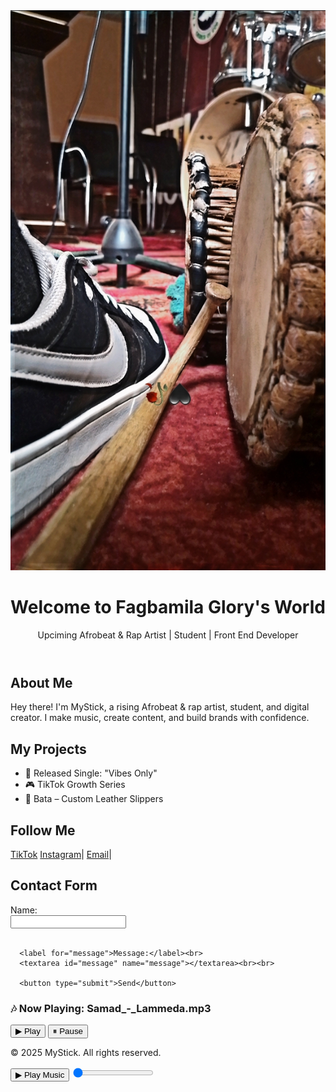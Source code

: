 <!DOCTYPE html>
<html lang="en">
<head>
  <meta charset="UTF-8" />
  <meta name="viewport" content="width=device-width, initial-scale=1.0"/>
  <title>MyStick | Portfolio</title>
  <link rel="stylesheet" href="https://cdnjs.cloudflare.com/ajax/libs/font-awesome/6.4.0/css/all.min.css" />
  <link rel="stylesheet" href="style.css">
  
</head>
<body>
  <header>
  <img src="mystick.jpg" alt="MyStick's Photo" class="profile-pic">
    <h1 class="fade-slide">Welcome to Fagbamila Glory's World</h1>
    <p class="fade-slide delay">Upciming Afrobeat & Rap Artist | Student | Front End Developer</p>
  </header>

  <section id="about">
    <h2>About Me</h2>
    <p>Hey there! I'm MyStick, a rising Afrobeat & rap artist, student, and digital creator. I make music, create content, and build brands with confidence.</p>
  </section>

  <section id="projects">
    <h2>My Projects</h2>
    <ul>
      <li>🎵 Released Single: "Vibes Only"</li>
      <li>🎮 TikTok Growth Series</li>
      <li>👟 Bata – Custom Leather Slippers</li>
    </ul>
  </section>

  <section id="socials">
    <h2>Follow Me</h2>
   <a href="https://tiktok.com/@blue_jacketguy" class="social-link" target="_blank"><i class="fab fa-tiktok"></i> TikTok</a>
    <a href="https://istagram.com/@simply_oluremi" class="social-link" target="_blank"><i class="fab fa-instagram"></i> Instagram</a>|
    <a href="mailto:gloryfagbamila@gmail.com" class="social-link" target="_blank"><i class="fab fa-mail"></i> Email</a>|
  </section>

  <section id="contact">
    <h2>Contact Form</h2>
    <form>
      <label for="name">Name:</label><br>
      <input type="text" id="name" name="name"><br><br>

      <label for="message">Message:</label><br>
      <textarea id="message" name="message"></textarea><br><br>

      <button type="submit">Send</button>

  <section id="music-player">
  <h3>🎶 Now Playing: <span id="trackTitle">Samad_-_Lammeda.mp3</span></h3>
  <audio id="bgMusic" src="SAMAD_-_Lameda.mp3" type="audio/mpeg"></audio>
  
  <div id="controls">
    <button id="playBtn">▶ Play</button>
    <button id="pauseBtn">⏸ Pause</button>
  </div>

  <div id="progressContainer">
    <div id="progressBar"></div>
  </div>
</section>
    </form>
  </section>

  <footer>
    <p>© 2025 MyStick. All rights reserved.</p>
  </footer>
<!-- Music Player -->
<div class="music-player">
  <button id="playPauseBtn">▶ Play Music</button>
  <input type="range" id="progressBar" value="0" min="0" step="1">
  <audio id="bgMusic" src="SAMAD_-_Lameda.mp3" preload="auto"></audio>
</div>
<script src="script.js" defer></script>
</body>
</html>
